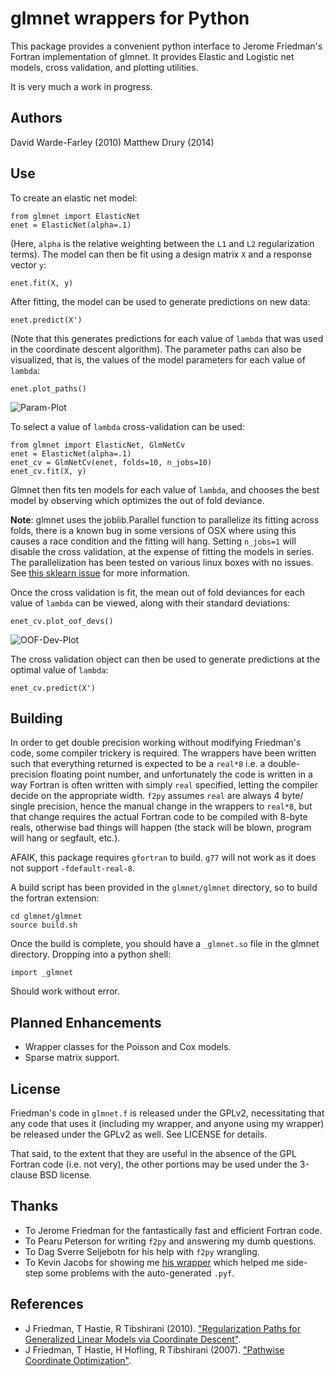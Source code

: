 glmnet wrappers for Python
==========================

This package provides a convenient python interface to Jerome Friedman's
Fortran implementation of glmnet.  It provides Elastic and Logistic net models,
cross validation, and plotting utilities. 

It is very much a work in progress.

Authors
-------

David Warde-Farley (2010)
Matthew Drury (2014)

Use
---

To create an elastic net model:

```
from glmnet import ElasticNet
enet = ElasticNet(alpha=.1)
```

(Here, `alpha` is the relative weighting between the `L1` and `L2`
regularization terms).  The model can then be fit using a design matrix `X` and
a response vector `y`:

```
enet.fit(X, y)
```

After fitting, the model can be used to generate predictions on new data:

```
enet.predict(X')
```

(Note that this generates predictions for each value of `lambda` that was 
used in the coordinate descent algorithm).  The parameter paths can also be
visualized, that is, the values of the model parameters for each value of 
`lambda`:

```
enet.plot_paths()
```

![Param-Plot](https://github.com/madrury/glmnet-python/tree/master/glmnet/images/reg_paths.png)

To select a value of `lambda` cross-validation can be used:

```
from glmnet import ElasticNet, GlmNetCv
enet = ElasticNet(alpha=.1)
enet_cv = GlmNetCv(enet, folds=10, n_jobs=10)
enet_cv.fit(X, y)
```

Glmnet then fits ten models for each value of `lambda`, and chooses the best
model by observing which optimizes the out of fold deviance. 

**Note**: glmnet uses the joblib.Parallel function to parallelize its fitting
across folds, there is a known bug in some versions of OSX where using this
causes a race condition and the fitting will hang.  Setting `n_jobs=1` will
disable the cross validation, at the expense of fitting the models in series.
The parallelization has been tested on various linux boxes with no issues. See
[this sklearn issue](htts://github.com/scikit-learn/scikit-learn/issues/636) for more
information.

Once the cross validation is fit, the mean out of fold deviances for each value
of `lambda` can be viewed, along with their standard deviations:

```
enet_cv.plot_oof_devs()
```

![OOF-Dev-Plot](github.com/madrury/glmnet-python/tree/master/glmnet/images/oof_dev.png)

The cross validation object can then be used to generate predictions at the
optimal value of `lambda`:

```
enet_cv.predict(X')
```

Building
--------

In order to get double precision working without modifying Friedman's code,
some compiler trickery is required. The wrappers have been written such that
everything returned is expected to be a `real*8` i.e. a double-precision
floating point number, and unfortunately the code is written in a way 
Fortran is often written with simply `real` specified, letting the compiler
decide on the appropriate width. `f2py` assumes `real` are always 4 byte/
single precision, hence the manual change in the wrappers to `real*8`, but
that change requires the actual Fortran code to be compiled with 8-byte reals,
otherwise bad things will happen (the stack will be blown, program will hang 
or segfault, etc.).

AFAIK, this package requires  `gfortran` to build. `g77` will not work as
it does not support `-fdefault-real-8`.

A build script has been provided in the `glmnet/glmnet` directory, so to build
the fortran extension:

```
cd glmnet/glmnet
source build.sh
```
Once the build is complete, you should have a `_glmnet.so` file in the glmnet
directory.  Dropping into a python shell:

```
import _glmnet
```

Should work without error.

Planned Enhancements
--------------------

* Wrapper classes for the Poisson and Cox models.
* Sparse matrix support.

License
-------

Friedman's code in `glmnet.f` is released under the GPLv2, necessitating that
any code that uses it (including my wrapper, and anyone using my wrapper)
be released under the GPLv2 as well. See LICENSE for details.

That said, to the extent that they are useful in the absence of the GPL Fortran
code (i.e. not very), the other portions may be used under the 3-clause BSD
license.

Thanks
------

* To Jerome Friedman for the fantastically fast and efficient Fortran code.
* To Pearu Peterson for writing `f2py` and answering my dumb questions.
* To Dag Sverre Seljebotn for his help with `f2py` wrangling.
* To Kevin Jacobs for showing me [his
   wrapper](http://code.google.com/p/glu-genetics/source/browse/trunk/glu/lib/glm/glmnet.pyf)
  which helped me side-step some problems with the auto-generated `.pyf`.

References
----------

* J Friedman, T Hastie, R Tibshirani (2010). ["Regularization Paths for
  Generalized Linear Models via Coordinate
  Descent"](http://www.jtatssoft/v33/i01/paper).
* J Friedman, T Hastie, H Hofling, R Tibshirani (2007). ["Pathwise Coordinate
  Optimization"](http://arxiv.org/pdf/0708.1485.pdf").
